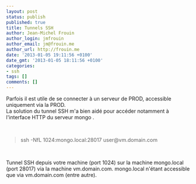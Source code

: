 ```yaml
---
layout: post
status: publish
published: true
title: Tunnels SSH
author: Jean-Michel Frouin
author_login: jmfrouin
author_email: jm@frouin.me
author_url: http://frouin.me
date: '2013-01-05 19:11:56 +0100'
date_gmt: '2013-01-05 18:11:56 +0100'
categories:
- ssh
tags: []
comments: []
---
```

<p>Parfois il est utile de se connecter à un serveur de PROD, accessible uniquement via la PROD.<br />
La solution du tunnel SSH m'a bien aidé pour accéder notamment à l'interface HTTP du serveur mongo .</p>
<!--more-->
<p>&nbsp;</p>
<blockquote><p>ssh -NfL 1024:mongo.local:28017 user@vm.domain.com</p></blockquote>
<p>&nbsp;</p>
<p>Tunnel SSH depuis votre machine (port 1024) sur la machine mongo.local (port 28017) via la machine vm.domain.com. mongo.local n'étant accessible que via vm.domain.com (entre autre).</p>
